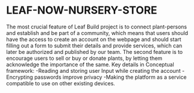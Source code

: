 # LEAF-NOW-NURSERY-STORE
 The most crucial feature of Leaf Build project is to connect plant-persons and establish and be part of a community, which means that users should have the access to create an account on the webpage and should start filling out a form to submit their details and provide services, which can later be authorized and published by our team. The second feature is to encourage users to sell or buy or donate plants, by letting them acknowledge the importance of the same.  Key details in Conceptual framework:      -Reading and storing user Input while creating the account       -Encrypting passwords improve privacy      -Making the platform as a service compatible to use on other existing devices.
